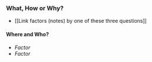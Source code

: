 ### What, How or Why?
- [[Link factors (notes) by one of these three questions]]
#### Where and Who?
- *Factor*
- *Factor*